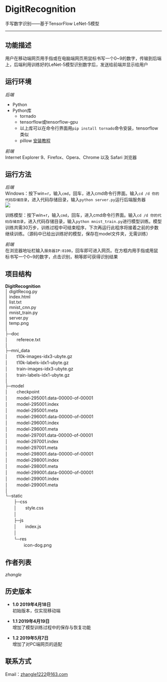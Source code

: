 # DigitRecognition

手写数字识别——基于TensorFlow LeNet-5模型

***
## 功能描述

用户在移动端网页用手指或在电脑端网页用鼠标书写一个0~9的数字，传输到后端上，后端利用训练好的LeNet-5模型识别数字后，发送给前端并显示给用户

## 运行环境

*后端*  
- Python
- Python库
  - tornado
  - tensorflow或tensorflow-gpu
  - 以上库可以在命令行界面用`pip install tornado`命令安装，tensorflow类似
  - pillow [安装教程](https://www.cnblogs.com/yuanzhoulvpi/p/9028713.html)

*前端*  
Internet Explorer 9、Firefox、Opera、Chrome 以及 Safari 浏览器

## 运行方法

*后端*  
Windows：按下win+r，输入`cmd`，回车，进入cmd命令行界面。输入`cd /d 你的代码存储目录`，进入代码存储目录，输入`python server.py`运行后端服务器  
![](https://ws1.sinaimg.cn/large/8d421749ly1g264u89wubj20di06gdfz.jpg)

训练模型：按下win+r，输入`cmd`，回车，进入cmd命令行界面。输入`cd /d 你的代码存储目录`，进入代码存储目录，输入`python mnist_train.py`进行模型训练。模型训练共需30万步，训练过程中可结束程序，下次再运行此程序将接着之前的步数继续训练。（源码中已给出训练好的模型，保存在model文件夹，无需训练）

*前端*  
在浏览器地址栏输入`服务器IP:8100`，回车即可进入网页。在方框内用手指或用鼠标书写一个0~9的数字，点击识别，稍等即可获得识别结果

## 项目结构

**DigitRecognition**  
│  digitRecog.py  
│  index.html  
│  list.txt  
│  mnist_cnn.py  
│  mnist_train.py  
│  server.py  
│  temp.png  
│  
├─doc  
│　　referece.txt  
│      
├─mni_data  
│　　t10k-images-idx3-ubyte.gz  
│　　t10k-labels-idx1-ubyte.gz  
│　　train-images-idx3-ubyte.gz  
│　　train-labels-idx1-ubyte.gz  
│      
├─model  
│　　checkpoint  
│　　model-295001.data-00000-of-00001  
│　　model-295001.index  
│　　model-295001.meta  
│　　model-296001.data-00000-of-00001  
│　　model-296001.index  
│　　model-296001.meta  
│　　model-297001.data-00000-of-00001  
│　　model-297001.index  
│　　model-297001.meta  
│　　model-298001.data-00000-of-00001  
│　　model-298001.index  
│　　model-298001.meta  
│　　model-299001.data-00000-of-00001  
│　　model-299001.index  
│　　model-299001.meta  
│      
└─static  
　　├─css   
　　│　　style.css  
　　│      
　　├─js  
　　│　　index.js  
　　│      
　　└─res  
　　　　 icon-dog.png  
            
## 作者列表

*zhangle*

## 历史版本

- **1.0    2019年4月18日**  
  初始版本，仅实现移动端

- **1.1    2019年4月19日**  
  增加了模型训练过程中的保存与恢复功能
  
- **1.2    2019年5月7日**  
  增加了对PC端网页的适配
  
## 联系方式

Email：zhangle1222@163.com
